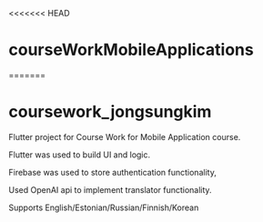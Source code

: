 <<<<<<< HEAD
# courseWorkMobileApplications
=======
# coursework_jongsungkim

Flutter project for Course Work for Mobile Application course.

Flutter was used to build UI and logic.

Firebase was used to store authentication functionality,

Used OpenAI api to implement translator functionality.

Supports English/Estonian/Russian/Finnish/Korean
